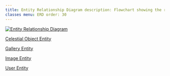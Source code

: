 ```yaml
---
title: Entity Relationship Diagram description: Flowchart showing the relationship of our entity
classes menu: ERD order: 30
---
```


[![Entity Relationship Diagram](../img/erd.svg)](../pdf/erd.pdf)<br>

[Celestial Object Entity](https://github.com/north-star-sharing/north-star-sharing-service/blob/main/src/main/java/edu/cnm/deepdive/northstarsharing/model/entity/Gallery.java)<br>

[Gallery Entity](https://github.com/north-star-sharing/north-star-sharing-service/blob/main/src/main/java/edu/cnm/deepdive/northstarsharing/model/entity/Gallery.java)<br>

[Image Entity](https://github.com/north-star-sharing/north-star-sharing-service/blob/main/src/main/java/edu/cnm/deepdive/northstarsharing/model/entity/Image.java)<br>

[User Entity](https://github.com/north-star-sharing/north-star-sharing-service/blob/main/src/main/java/edu/cnm/deepdive/northstarsharing/model/entity/User.java)<br>
